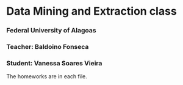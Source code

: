# Data Mining and Extraction class 
### Federal University of Alagoas
### Teacher: Baldoino Fonseca
### Student: Vanessa Soares Vieira

The homeworks are in each file.
